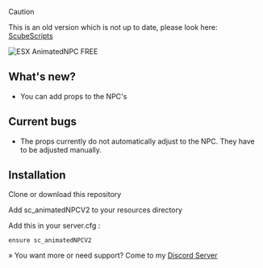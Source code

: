 > [!CAUTION]
> This is an old version which is not up to date, please look here: [ScubeScripts](https://github.com/orgs/ScubeScripts/repositories)

![ESX  AnimatedNPC  FREE](https://github.com/ScubeScripts/sc_animatedNPC/assets/104854776/3d916a16-72c3-4b04-bb85-f75c405e9259)

## What's new?

- You can add props to the NPC's

## Current bugs

- The props currently do not automatically adjust to the NPC. They have to be adjusted manually.

## Installation

Clone or download this repository

Add sc_animatedNPCV2 to your resources directory

Add this in your server.cfg :
```
ensure sc_animatedNPCV2
```
» You want more or need support? Come to my [Discord Server](https://discord.gg/Mqgewse3Yc)
